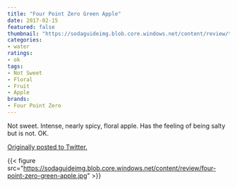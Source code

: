 ```yaml
---
title: "Four Point Zero Green Apple"
date: 2017-02-15
featured: false
thumbnail: "https://sodaguideimg.blob.core.windows.net/content/review/thumbs/four-point-zero-green-apple.jpg"
categories:
- water
ratings:
- ok
tags:
- Not Sweet
- Floral
- Fruit
- Apple
brands:
- Four Point Zero
---
```


Not sweet. Intense, nearly spicy, floral apple. Has the feeling of being salty but is not. OK.

[Originally posted to Twitter.](https://twitter.com/Cavorter/status/832043325188403201)

{{< figure src="https://sodaguideimg.blob.core.windows.net/content/review/four-point-zero-green-apple.jpg" >}}

